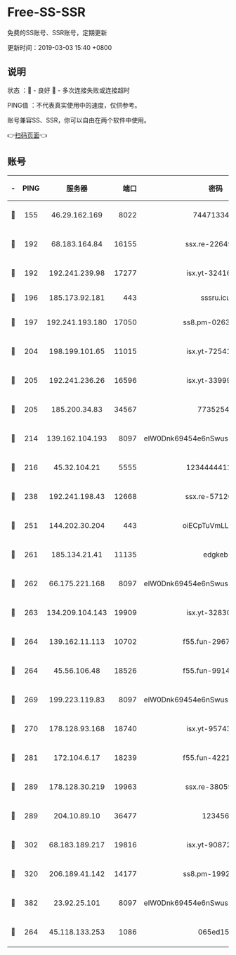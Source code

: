 # Free-SS-SSR

免费的SS账号、SSR账号，定期更新

更新时间：2019-03-03 15:40 +0800

## 说明

状态     ：🙂 - 良好 🙁 - 多次连接失败或连接超时

PING值   ：不代表真实使用中的速度，仅供参考。

账号兼容SS、SSR，你可以自由在两个软件中使用。

👉[扫码页面](https://liesauer.github.io/free-ss-ssr.github.io/)👈

## 账号

|-|PING|服务器|端口|密码|加密方式|区域|
|:----:|:----:|:-----:|-----:|:----:|:----:|:----:|
|🙂|155|46.29.162.169|8022|7447133485|aes-256-cfb|RU|
|🙂|192|68.183.164.84|16155|ssx.re-22649975|aes-256-cfb|US|
|🙂|192|192.241.239.98|17277|isx.yt-32416797|aes-256-cfb|US|
|🙂|196|185.173.92.181|443|sssru.icu|rc4-md5|RU|
|🙂|197|192.241.193.180|17050|ss8.pm-02632240|aes-256-cfb|US|
|🙂|204|198.199.101.65|11015|isx.yt-72541934|aes-256-cfb|US|
|🙂|205|192.241.236.26|16596|isx.yt-33999911|aes-256-cfb|US|
|🙂|205|185.200.34.83|34567|77352549|aes-256-cfb|US|
|🙂|214|139.162.104.193|8097|eIW0Dnk69454e6nSwuspv9DmS201tQ0D|aes-256-cfb|JP|
|🙂|216|45.32.104.21|5555|1234444411111|aes-256-cfb|SG|
|🙂|238|192.241.198.43|12668|ssx.re-57120332|aes-256-cfb|US|
|🙂|251|144.202.30.204|443|oiECpTuVmLLxk4Ts|aes-256-cfb|US|
|🙂|261|185.134.21.41|11135|edgkeb|aes-256-cfb|GB|
|🙂|262|66.175.221.168|8097|eIW0Dnk69454e6nSwuspv9DmS201tQ0D|aes-256-cfb|US|
|🙂|263|134.209.104.143|19909|isx.yt-32830951|aes-256-cfb|SG|
|🙂|264|139.162.11.113|10702|f55.fun-29670357|aes-256-cfb|SG|
|🙂|264|45.56.106.48|18526|f55.fun-99140423|aes-256-cfb|US|
|🙂|269|199.223.119.83|8097|eIW0Dnk69454e6nSwuspv9DmS201tQ0D|aes-256-cfb|US|
|🙂|270|178.128.93.168|18740|isx.yt-95743585|aes-256-cfb|SG|
|🙂|281|172.104.6.17|18239|f55.fun-42215388|aes-256-cfb|US|
|🙂|289|178.128.30.219|19963|ssx.re-38059687|aes-256-cfb|SG|
|🙂|289|204.10.89.10|36477|123456|aes-256-cfb|US|
|🙂|302|68.183.189.217|19816|isx.yt-90872809|aes-256-cfb|SG|
|🙂|320|206.189.41.142|14177|ss8.pm-19928527|aes-256-cfb|SG|
|🙂|382|23.92.25.101|8097|eIW0Dnk69454e6nSwuspv9DmS201tQ0D|aes-256-cfb|US|
|🙂|264|45.118.133.253|1086|065ed15a|aes-256-cfb|SG|

